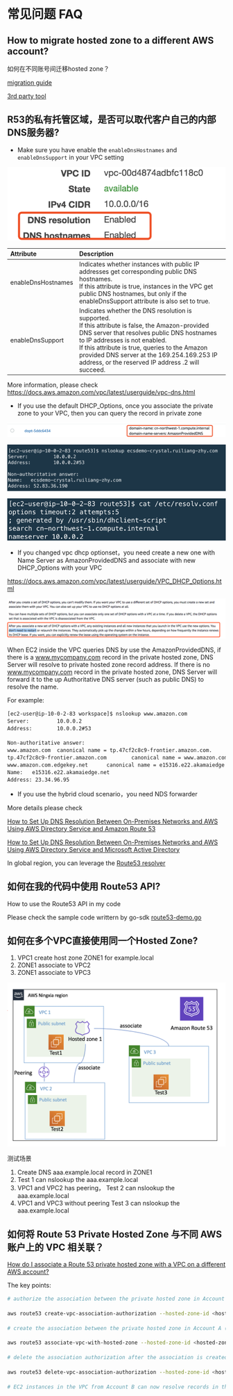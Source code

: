 # 常见问题  FAQ

## How to migrate hosted zone to a different AWS account?

如何在不同账号间迁移hosted zone？

[migration guide](https://docs.aws.amazon.com/Route53/latest/DeveloperGuide/hosted-zones-migrating.html#hosted-zones-migrating-install-cli)

[3rd party tool](https://github.com/barnybug/cli53)

## R53的私有托管区域，是否可以取代客户自己的内部DNS服务器?
- Make sure you have enable the `enableDnsHostnames` and `enableDnsSupport` in your VPC setting

![dns-resolution-option](media/dns-resolution-option.png)

| Attribute | Description |
| :-------- | :---------- |
| enableDnsHostnames | Indicates whether instances with public IP addresses get corresponding public DNS hostnames.</br> If this attribute is true, instances in the VPC get public DNS hostnames, but only if the enableDnsSupport attribute is also set to true. |
| enableDnsSupport | Indicates whether the DNS resolution is supported. </br> If this attribute is false, the Amazon-provided DNS server that resolves public DNS hostnames to IP addresses is not enabled. </br> If this attribute is true, queries to the Amazon provided DNS server at the 169.254.169.253 IP address, or the reserved IP address .2 will succeed. |

More information, please check https://docs.aws.amazon.com/vpc/latest/userguide/vpc-dns.html

- If you use the default DHCP_Options, once you associate the private zone to your VPC, then you can query the record in private zone

![default-dhcp-optionset](media/default-dhcp-optionset.png) 

![private-hostzone](media/private-hostzone.png)

![ec2-resolver](media/default-ec2-resolver.png)

- If you changed vpc dhcp optionset，you need create a new one with Name Server as AmazonProvidedDNS and associate with new DHCP_Options with your VPC

https://docs.aws.amazon.com/vpc/latest/userguide/VPC_DHCP_Options.html

![change-dhcp-optionset](media/change-dhcp-optionset.png)

When EC2 inside the VPC queries DNS by use the AmazonProvidedDNS, if there is a www.mycompany.com record in the private hosted zone, DNS Server will resolve to private hosted zone record address. If there is no www.mycompany.com record in the private hosted zone, DNS Server will forward it to the up Authoritative DNS server (such as public DNS) to resolve the name.

For example: 

```bash
[ec2-user@ip-10-0-2-83 workspace]$ nslookup www.amazon.com
Server:         10.0.0.2
Address:        10.0.0.2#53

Non-authoritative answer:
www.amazon.com  canonical name = tp.47cf2c8c9-frontier.amazon.com.
tp.47cf2c8c9-frontier.amazon.com        canonical name = www.amazon.com.edgekey.net.
www.amazon.com.edgekey.net      canonical name = e15316.e22.akamaiedge.net.
Name:   e15316.e22.akamaiedge.net
Address: 23.34.96.95
```

- If you use the hybrid cloud scenario，you need NDS forwarder

More details please check

[How to Set Up DNS Resolution Between On-Premises Networks and AWS Using AWS Directory Service and Amazon Route 53](https://aws.amazon.com/blogs/security/how-to-set-up-dns-resolution-between-on-premises-networks-and-aws-using-aws-directory-service-and-amazon-route-53/)

[How to Set Up DNS Resolution Between On-Premises Networks and AWS Using AWS Directory Service and Microsoft Active Directory](https://aws.amazon.com/blogs/security/how-to-set-up-dns-resolution-between-on-premises-networks-and-aws-using-aws-directory-service-and-microsoft-active-directory/)

In global region, you can leverage the [Route53 resolver](https://docs.aws.amazon.com/Route53/latest/DeveloperGuide/resolver.html)

## 如何在我的代码中使用 Route53 API?
How to use the Route53 API in my code

Please check the sample code writtern by go-sdk [route53-demo.go](R53/route53-demo.go)

## 如何在多个VPC直接使用同一个Hosted Zone?

1. VPC1 create host zone ZONE1 for example.local 
2. ZONE1 associate to VPC2
3. ZONE1 associate to VPC3

![cross-vpc](media/cross-vpc.png)

测试场景
1. Create DNS aaa.example.local record in ZONE1
2. Test 1 can nslookup the aaa.example.local 
3. VPC1 and VPC2 has peering， Test 2 can nslookup the aaa.example.local 
4. VPC1 and VPC3 without peering Test 3 can nslookup the aaa.example.local 

## 如何将 Route 53 Private Hosted Zone 与不同 AWS 账户上的 VPC 相关联？

[How do I associate a Route 53 private hosted zone with a VPC on a different AWS account?](https://aws.amazon.com/premiumsupport/knowledge-center/private-hosted-zone-different-account/)

The key points:

```bash
# authorize the association between the private hosted zone in Account A (hosted-zone-id) and the VPC in Account B (vpc-id).  Running on Account A

aws route53 create-vpc-association-authorization --hosted-zone-id <hosted-zone-id> --vpc VPCRegion=<region>,VPCId=<vpc-id>

# create the association between the private hosted zone in Account A (hosted-zone-id) and the VPC in Account B (vpc-id). Running on Account B

aws route53 associate-vpc-with-hosted-zone --hosted-zone-id <hosted-zone-id> --vpc VPCRegion=<region>,VPCId=<vpc-id>

# delete the association authorization after the association is created. Running on Account A

aws route53 delete-vpc-association-authorization --hosted-zone-id <hosted-zone-id>  --vpc VPCRegion=<region>,VPCId=<vpc-id>

# EC2 instances in the VPC from Account B can now resolve records in the private hosted zone in Account A.
```